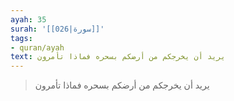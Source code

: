 ```yaml
---
ayah: 35
surah: '[[026|سورة]]'
tags:
- quran/ayah
text: يريد أن يخرجكم من أرضكم بسحره فماذا تأمرون
---
```

> يريد أن يخرجكم من أرضكم بسحره فماذا تأمرون
